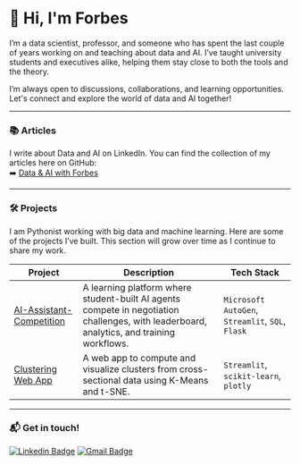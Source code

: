 # 👋 Hi, I'm Forbes

I’m a data scientist, professor, and someone who has spent the last couple of years working on and teaching about data and AI. I’ve taught university students and executives alike, helping them stay close to both the tools and the theory.

I’m always open to discussions, collaborations, and learning opportunities. Let's connect and explore the world of data and AI together! 

---

### 📚 Articles
I write about Data and AI on LinkedIn. You can find the collection of my articles here on GitHub:  
➡️ [Data & AI with Forbes](https://github.com/bforbesc/Data-AI-with-Forbes)

---

### 🛠️ Projects
I am Pythonist working with big data and machine learning. Here are some of the projects I’ve built. This section will grow over time as I continue to share my work.

| Project | Description | Tech Stack |
|---------|-------------|------|
| [AI-Assistant-Competition](https://github.com/bforbesc/AI-Assistant-Competition) | A learning platform where student-built AI agents compete in negotiation challenges, with leaderboard, analytics, and training workflows. | `Microsoft AutoGen`, `Streamlit`, `SQL`, `Flask` |
| [Clustering Web App](https://github.com/bforbesc/clustering-web-app) | A web app to compute and visualize clusters from cross-sectional data using K-Means and t-SNE. | `Streamlit`, `scikit-learn`, `plotly` |

---

### 📬 Get in touch!

[![Linkedin Badge](https://img.shields.io/badge/-bernardoforbescosta-blue?style=flat-square&logo=Linkedin&logoColor=white&link=https://www.linkedin.com/in/bernardoforbescosta/)](https://www.linkedin.com/in/bernardoforbescosta/)  [![Gmail Badge](https://img.shields.io/badge/-bernardoforbescosta@gmail.com-c14438?style=flat-square&logo=Gmail&logoColor=white&link=mailto:bernardoforbescosta@gmail.com)](mailto:bernardoforbescosta@gmail.com)

